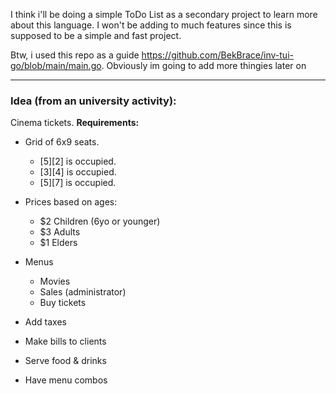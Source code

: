 I think i'll be doing a simple ToDo List as a secondary project to learn more about this language.
I won't be adding to much features since this is supposed to be a simple and fast project.

Btw, i used this repo as a guide https://github.com/BekBrace/inv-tui-go/blob/main/main.go.
Obviously im going to add more thingies later on

---

### Idea (from an university activity):

Cinema tickets. **Requirements:**

- Grid of 6x9 seats.

  - [5][2] is occupied.
  - [3][4] is occupied.
  - [5][7] is occupied.

- Prices based on ages:

  - $2 Children (6yo or younger)
  - $3 Adults
  - $1 Elders

- Menus

  - Movies
  - Sales (administrator)
  - Buy tickets

- Add taxes
- Make bills to clients
- Serve food & drinks
- Have menu combos
